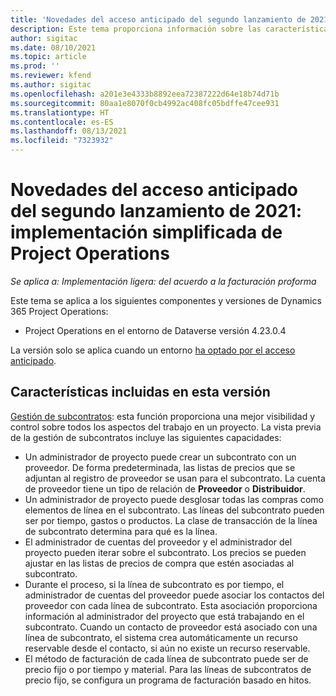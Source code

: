 ```yaml
---
title: 'Novedades del acceso anticipado del segundo lanzamiento de 2021: implementación simplificada de Project Operations'
description: Este tema proporciona información sobre las características disponibles en la versión de acceso anticipado del segundo lanzamiento de 2021 de implementación simplificada de Project Operations.
author: sigitac
ms.date: 08/10/2021
ms.topic: article
ms.prod: ''
ms.reviewer: kfend
ms.author: sigitac
ms.openlocfilehash: a201e3e4333b8892eea72387222d64e18b74d71b
ms.sourcegitcommit: 80aa1e8070f0cb4992ac408fc05bdffe47cee931
ms.translationtype: HT
ms.contentlocale: es-ES
ms.lasthandoff: 08/13/2021
ms.locfileid: "7323932"
---
```

# <a name="whats-new-2021-wave-2-early-access---project-operations-lite-deployment"></a>Novedades del acceso anticipado del segundo lanzamiento de 2021: implementación simplificada de Project Operations

_Se aplica a: Implementación ligera: del acuerdo a la facturación proforma_

Este tema se aplica a los siguientes componentes y versiones de Dynamics 365 Project Operations:

  - Project Operations en el entorno de Dataverse versión 4.23.0.4

La versión solo se aplica cuando un entorno [ha optado por el acceso anticipado](/power-platform/admin/opt-in-early-access-updates#how-to-enable-early-access-updates).

## <a name="features-included-in-this-release"></a>Características incluidas en esta versión

[Gestión de subcontratos](../subcontracting/subcontracting_EA_scope.md): esta función proporciona una mejor visibilidad y control sobre todos los aspectos del trabajo en un proyecto. La vista previa de la gestión de subcontratos incluye las siguientes capacidades:

  - Un administrador de proyecto puede crear un subcontrato con un proveedor. De forma predeterminada, las listas de precios que se adjuntan al registro de proveedor se usan para el subcontrato. La cuenta de proveedor tiene un tipo de relación de **Proveedor** o **Distribuidor**.
  - Un administrador de proyecto puede desglosar todas las compras como elementos de línea en el subcontrato. Las líneas del subcontrato pueden ser por tiempo, gastos o productos. La clase de transacción de la línea de subcontrato determina para qué es la línea.
  - El administrador de cuentas del proveedor y el administrador del proyecto pueden iterar sobre el subcontrato. Los precios se pueden ajustar en las listas de precios de compra que estén asociadas al subcontrato.
  - Durante el proceso, si la línea de subcontrato es por tiempo, el administrador de cuentas del proveedor puede asociar los contactos del proveedor con cada línea de subcontrato. Esta asociación proporciona información al administrador del proyecto que está trabajando en el subcontrato. Cuando un contacto de proveedor está asociado con una línea de subcontrato, el sistema crea automáticamente un recurso reservable desde el contacto, si aún no existe un recurso reservable.
  - El método de facturación de cada línea de subcontrato puede ser de precio fijo o por tiempo y material. Para las líneas de subcontratos de precio fijo, se configura un programa de facturación basado en hitos.
